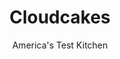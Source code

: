 ---
layout: ../../layouts/MarkdownPostLayout.astro
title: Cloudcakes
author: America's Test Kitchen
pubDate: 2023-03-15
description: "These lighter-than-air cakes practically float off the plate."
image_url: https://res.cloudinary.com/hksqkdlah/image/upload/ar_1:1,c_fill,dpr_2.0,f_auto,fl_lossy.progressive.strip_profile,g_faces:auto,q_auto:low,w_344/4149_sfs-cloudcakes-317173
tags: ["Main Courses","Breakfast & Brunch"]
calories: 1434
protein: 7
carbohydrates: 25
fats: 
fiber: 
ingredients: ["1 1/4 cups, all-purpose flour","1 1/2 tablespoons, sugar","1 teaspoon, baking soda","3/4 teaspoon, table salt","1 1/4 cups, low-fat buttermilk (see headnote)","1/4 cup, sour cream","2 , large eggs, separated","2 , egg white","2 tablespoons, unsalted butter, melted and cooled","1 - 2 tablespoons, vegetable oil"]
serves: 6
time: ""
instructions: ["Whisk flour, sugar, baking soda, and salt together in large bowl. Stir buttermilk and sour cream together in medium bowl until combined. Add egg yolks and butter to buttermilk mixture, and stir well to combine. With electric mixer or balloon whisk, beat all 4 egg whites in large bowl to soft peaks. Pour buttermilk mixture over dry ingredients and whisk until just combined. (Batter should be lumpy, with visible streaks of flour.) Using spatula, carefully fold whites into batter until just combined. Do not overmix--a few streaks of whites should be visible.","Heat 2 teaspoons oil in large nonstick skillet over medium-low heat for 5 minutes. Using 1/8-cup measure or small ladle, spoon batter into pan. Cook until bottoms are evenly browned, 2 to 3 minutes. Flip pancakes and cook until golden brown on second side, 2 to 3 minutes longer. Serve, cooking remaining batter and using more vegetable oil as needed to grease pan."]
nutrition: ["156 mg Potassium","120 mg Phosphorus","84 mg Calcium","1 mg Iron","15 mg Magnesium","350 mg Sodium","11 g Fat","1 mg Niacin (B3)","4 g Monounsaturated","1 g Polyunsaturated","79 mg Cholesterol","4 g Saturated","40 µg Folic acid","19 µg Folate (food)","6 g Sugars","77 g Water","25 g Carbs","87 µg Folate equivalent (total)","7 g Protein","1 mg Vitamin E","83 µg Vitamin A","239 kcal Energy","3 g Sugars, added","1434 calories"]
notes: "These very light pancakes are best served with maple syrup. Home stovetops vary, so you may need to adjust the burner setting between medium-low and medium. For maximum rise, allow the eggs and buttermilk to come up to room temperature before using them. Low-fat buttermilk works best here; if using fat-free buttermilk, reduce the amount to 1 cup plus 2 tablespoons. Although these pancakes are at their puffiest when served in batches, they can be kept warm on a cooling rack coated with cooking spray and placed over a sheet pan in a 200-degree oven for up to 20 minutes."
---